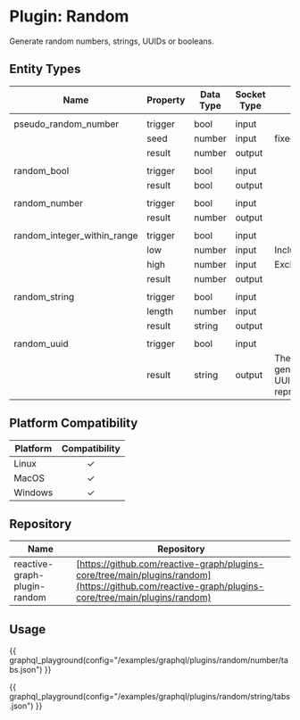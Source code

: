 # Plugin: Random

Generate random numbers, strings, UUIDs or booleans.

## Entity Types

| Name                        | Property | Data Type | Socket Type | Note                                        |
|-----------------------------|----------|-----------|-------------|---------------------------------------------|
|                             |
| pseudo_random_number        | trigger  | bool      | input       |                                             |
|                             | seed     | number    | input       | fixed, u64                                  |
|                             | result   | number    | output      |                                             |
|                             |
| random_bool                 | trigger  | bool      | input       |                                             |
|                             | result   | bool      | output      |                                             |
|                             |
| random_number               | trigger  | bool      | input       |                                             |
|                             | result   | number    | output      |                                             |
|                             |
| random_integer_within_range | trigger  | bool      | input       |                                             |
|                             | low      | number    | input       | Inclusive                                   |
|                             | high     | number    | input       | Exclusive                                   |
|                             | result   | number    | output      |                                             |
|                             |
| random_string               | trigger  | bool      | input       |                                             |
|                             | length   | number    | input       |                                             |
|                             | result   | string    | output      |                                             |
|                             |
| random_uuid                 | trigger  | bool      | input       |                                             |
|                             | result   | string    | output      | The generated UUID as string representation |

## Platform Compatibility

| Platform | Compatibility |
|----------|:-------------:|
| Linux    |       ✓       |
| MacOS    |       ✓       |
| Windows  |       ✓       |

## Repository

| Name                         | Repository                                                                                                                                         |
|------------------------------|----------------------------------------------------------------------------------------------------------------------------------------------------|
| reactive-graph-plugin-random | [https://github.com/reactive-graph/plugins-core/tree/main/plugins/random](https://github.com/reactive-graph/plugins-core/tree/main/plugins/random) |

## Usage

{{ graphql_playground(config="/examples/graphql/plugins/random/number/tabs.json") }}

{{ graphql_playground(config="/examples/graphql/plugins/random/string/tabs.json") }}
